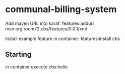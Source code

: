 communal-billing-system
=======================
Add maven URL into karaf:
	features:addurl mvn:org.room72.cbs/features/0.0.1/xml

Install example feature in container:
	features:install cbs

Starting
-------------------
in container execute
	cbs:hello